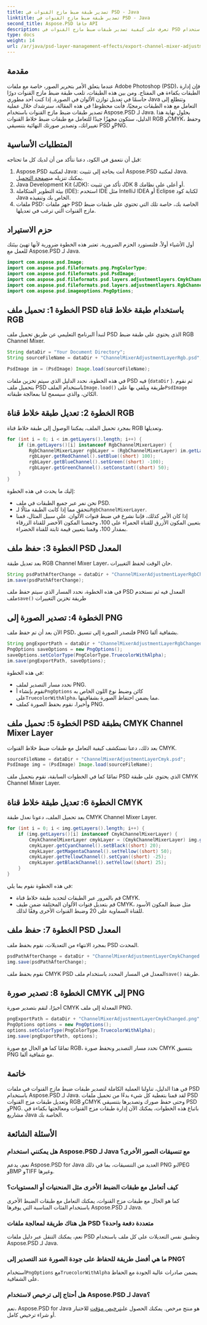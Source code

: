 ```yaml
---
title: تصدير طبقة ضبط مازج القنوات في PSD - Java
linktitle: تصدير طبقة ضبط مازج القنوات في PSD - Java
second_title: Aspose.PSD جافا API
description: تعرف على كيفية تصدير طبقات ضبط مازج القنوات في PSD باستخدام Aspose.PSD لـ Java. دليل خطوة بخطوة لتعديل طبقات RGB وCMYK وحفظ التغييرات والتصدير إلى PNG.
type: docs
weight: 14
url: /ar/java/psd-layer-management-effects/export-channel-mixer-adjustment-layer-psd/
---
```

## مقدمة

عندما يتعلق الأمر بتحرير الصور، خاصة مع ملفات Adobe Photoshop (PSD)، فإن إدارة الطبقات بكفاءة هي المفتاح. ومن بين هذه الطبقات، تلعب طبقة ضبط مازج القنوات دورًا حاسمًا في تعديل توازن الألوان في الصورة. إذا كنت أحد مطوري Java وتتطلع إلى التعامل مع هذه الطبقات برمجيًا، فأنت محظوظ! في هذه المقالة، سنرشدك خلال عملية تصدير طبقات ضبط مازج القنوات باستخدام Aspose.PSD لـ Java. بحلول نهاية هذا الدليل، ستكون مجهزًا جيدًا للتعامل مع طبقات ضبط خلاط القنوات RGB وCMYK، وحفظ تغييراتك، وتصدير صورتك النهائية بتنسيقي PSD وPNG.

## المتطلبات الأساسية

قبل أن نتعمق في الكود، دعنا نتأكد من أن لديك كل ما تحتاجه:

1. Aspose.PSD لمكتبة Java: أنت بحاجة إلى تثبيت Aspose.PSD لمكتبة Java. يمكنك تنزيله من[صفحة التحميل](https://releases.aspose.com/psd/java/).
2. Java Development Kit (JDK): تأكد من تثبيت JDK 8 أو أعلى على نظامك.
3. بيئة التطوير المتكاملة (IDE): استخدم IDE مثل IntelliJ IDEA أو Eclipse لكتابة كود Java الخاص بك وتنفيذه.
4. ملفات PSD: جهز ملفات PSD الخاصة بك، خاصة تلك التي تحتوي على طبقات ضبط مازج القنوات التي ترغب في تعديلها.

## حزم الاستيراد

أول الأشياء أولاً، فلنستورد الحزم الضرورية. تعتبر هذه الخطوة ضرورية لأنها تهيئ بيئتك للعمل مع Aspose.PSD لـ Java.

```java
import com.aspose.psd.Image;
import com.aspose.psd.fileformats.png.PngColorType;
import com.aspose.psd.fileformats.psd.PsdImage;
import com.aspose.psd.fileformats.psd.layers.adjustmentlayers.CmykChannelMixerLayer;
import com.aspose.psd.fileformats.psd.layers.adjustmentlayers.RgbChannelMixerLayer;
import com.aspose.psd.imageoptions.PngOptions;
```

## الخطوة 1: تحميل ملف PSD باستخدام طبقة خلاط قناة RGB

لنبدأ البرنامج التعليمي عن طريق تحميل ملف PSD الذي يحتوي على طبقة ضبط RGB Channel Mixer.

```java
String dataDir = "Your Document Directory";
String sourceFileName = dataDir + "ChannelMixerAdjustmentLayerRgb.psd";

PsdImage im = (PsdImage) Image.load(sourceFileName);
```

في هذه الخطوة، نحدد الدليل الذي سيتم تخزين ملفات PSD فيه (`dataDir` ). ثم نقوم بتحميل ملف PSD باستخدام الملف`Image.load()` طريقة ويلقي بها على`PsdImage` الكائن، والذي سيسمح لنا بمعالجة طبقاته.

## الخطوة 2: تعديل طبقة خلاط قناة RGB

بمجرد تحميل الملف، يمكننا الوصول إلى طبقة خلاط قناة RGB وتعديلها.

```java
for (int i = 0; i < im.getLayers().length; i++) {
    if (im.getLayers()[i] instanceof RgbChannelMixerLayer) {
        RgbChannelMixerLayer rgbLayer = (RgbChannelMixerLayer) im.getLayers()[i];
        rgbLayer.getRedChannel().setBlue((short) 100);
        rgbLayer.getBlueChannel().setGreen((short) -100);
        rgbLayer.getGreenChannel().setConstant((short) 50);
    }
}
```

إليك ما يحدث في هذه الخطوة:
- نحن نمر عبر جميع الطبقات في ملف PSD.
-  نتحقق مما إذا كانت الطبقة مثالًا لـ`RgbChannelMixerLayer`.
- إذا كان الأمر كذلك، فإننا نشرع في ضبط قنوات الألوان. على سبيل المثال، قمنا بتعيين المكون الأزرق للقناة الحمراء على 100، وخفضنا المكون الأخضر للقناة الزرقاء بمقدار 100، وقمنا بتعيين قيمة ثابتة للقناة الخضراء.

## الخطوة 3: حفظ ملف PSD المعدل

بعد تعديل طبقة RGB Channel Mixer Layer، حان الوقت لحفظ التغييرات.

```java
String psdPathAfterChange = dataDir + "ChannelMixerAdjustmentLayerRgbChanged.psd";
im.save(psdPathAfterChange);
```

 في هذه الخطوة، نحدد المسار الذي سيتم حفظ ملف PSD المعدل فيه ثم نستخدم ملف`save()` طريقة تخزين التغييرات

## الخطوة 4: تصدير الصورة إلى PNG

الآن بعد أن تم حفظ ملف PSD، فلنصدر الصورة إلى تنسيق PNG بشفافية ألفا.

```java
String pngExportPath = dataDir + "ChannelMixerAdjustmentLayerRgbChanged.png";
PngOptions saveOptions = new PngOptions();
saveOptions.setColorType(PngColorType.TruecolorWithAlpha);
im.save(pngExportPath, saveOptions);
```

في هذه الخطوة:
- نحدد مسار التصدير لملف PNG.
-  نقوم بإنشاء أ`PngOptions` كائن وضبط نوع اللون الخاص به على`TruecolorWithAlpha`، مما يضمن احتفاظ الصورة بشفافيتها.
- وأخيرا، نقوم بحفظ الصورة كملف PNG.

## الخطوة 5: تحميل ملف PSD بطبقة CMYK Channel Mixer Layer

بعد ذلك، دعنا نستكشف كيفية التعامل مع طبقات ضبط خلاط القنوات CMYK.

```java
sourceFileName = dataDir + "ChannelMixerAdjustmentLayerCmyk.psd";
PsdImage img = (PsdImage) Image.load(sourceFileName);
```

تمامًا كما في الخطوات السابقة، نقوم بتحميل ملف PSD الذي يحتوي على طبقة CMYK Channel Mixer Layer.

## الخطوة 6: تعديل طبقة خلاط قناة CMYK

بعد تحميل الملف، دعونا نعدل طبقة CMYK Channel Mixer Layer.

```java
for (int i = 0; i < img.getLayers().length; i++) {
    if (img.getLayers()[i] instanceof CmykChannelMixerLayer) {
        CmykChannelMixerLayer cmykLayer = (CmykChannelMixerLayer) img.getLayers()[i];
        cmykLayer.getCyanChannel().setBlack((short) 20);
        cmykLayer.getMagentaChannel().setYellow((short) 50);
        cmykLayer.getYellowChannel().setCyan((short) -25);
        cmykLayer.getBlackChannel().setYellow((short) 25);
    }
}
```

في هذه الخطوة نقوم بما يلي:
- قم بالمرور عبر الطبقات لتحديد طبقة خلاط قناة CMYK.
- قم بتعديل قنوات الألوان المختلفة ضمن طيف CMYK، مثل ضبط المكون الأسود للقناة السماوية على 20 وضبط القنوات الأخرى وفقًا لذلك.

## الخطوة 7: حفظ ملف PSD المعدل

بمجرد الانتهاء من التعديلات، نقوم بحفظ ملف PSD المحدث.

```java
psdPathAfterChange = dataDir + "ChannelMixerAdjustmentLayerCmykChanged.psd";
img.save(psdPathAfterChange);
```

 نقوم بحفظ ملف CMYK PSD المعدل في المسار المحدد باستخدام ملف`save()` طريقة.

## الخطوة 8: تصدير صورة CMYK إلى PNG

أخيرًا، لنقم بتصدير صورة CMYK المعدلة إلى ملف PNG.

```java
pngExportPath = dataDir + "ChannelMixerAdjustmentLayerCmykChanged.png";
PngOptions options = new PngOptions();
options.setColorType(PngColorType.TruecolorWithAlpha);
img.save(pngExportPath, options);
```

تمامًا كما هو الحال مع صورة RGB، نحدد مسار التصدير ونحفظ صورة CMYK بتنسيق PNG مع شفافية ألفا.

## خاتمة

في هذا الدليل، تناولنا العملية الكاملة لتصدير طبقات ضبط مازج القنوات في ملفات PSD باستخدام Aspose.PSD لـ Java. لقد قمنا بتغطية كل شيء بدءًا من تحميل ملفات PSD وتعديل طبقات مزج القنوات RGB وCMYK وحتى حفظ صورك وتصديرها بتنسيقي PSD وPNG. باتباع هذه الخطوات، يمكنك الآن إدارة طبقات مزج القنوات ومعالجتها بكفاءة في مشاريع Java الخاصة بك.

## الأسئلة الشائعة

### هل يمكنني استخدام Aspose.PSD لـ Java مع تنسيقات الصور الأخرى؟  
نعم، يدعم Aspose.PSD for Java العديد من التنسيقات، بما في ذلك PNG وJPEG وBMP وTIFF وغيرها.

### كيف أتعامل مع طبقات الضبط الأخرى مثل المنحنيات أو المستويات؟  
كما هو الحال مع طبقات مزج القنوات، يمكنك التعامل مع طبقات الضبط الأخرى باستخدام الفئات المناسبة التي يوفرها Aspose.PSD لـ Java.

### هل هناك طريقة لمعالجة ملفات PSD متعددة دفعة واحدة؟  
نعم، يمكنك التنقل عبر دليل ملفات PSD وتطبيق نفس التعديلات على كل ملف باستخدام Aspose.PSD لـ Java.

### ما هي أفضل طريقة للحفاظ على جودة الصورة عند التصدير إلى PNG؟  
 استخدام`PngOptions` مع`TruecolorWithAlpha` يضمن صادرات عالية الجودة مع الحفاظ على الشفافية.

### هل أحتاج إلى ترخيص لاستخدام Aspose.PSD لـ Java؟  
 نعم، Aspose.PSD for Java هو منتج مرخص. يمكنك الحصول على[ترخيص مؤقت](https://purchase.aspose.com/temporary-license/) للاختبار أو شراء ترخيص كامل.